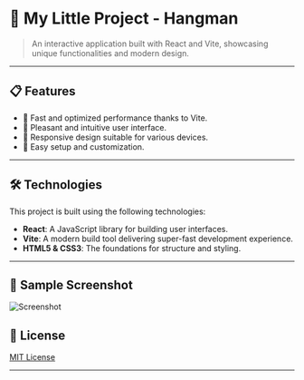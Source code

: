 # 🌟 My Little Project - Hangman

> An interactive application built with React and Vite, showcasing unique functionalities and modern design.

---

## 📋 Features

- 🚀 Fast and optimized performance thanks to Vite.
- 🎨 Pleasant and intuitive user interface.
- 📱 Responsive design suitable for various devices.
- 🔧 Easy setup and customization.

---

## 🛠️ Technologies

This project is built using the following technologies:

- **React**: A JavaScript library for building user interfaces.
- **Vite**: A modern build tool delivering super-fast development experience.
- **HTML5 & CSS3**: The foundations for structure and styling.

---



## 🎨 Sample Screenshot

![Screenshot](https://i.ibb.co/SsLD92P/hangman.png)

## 📄 License

[MIT License](LICENSE)

---

